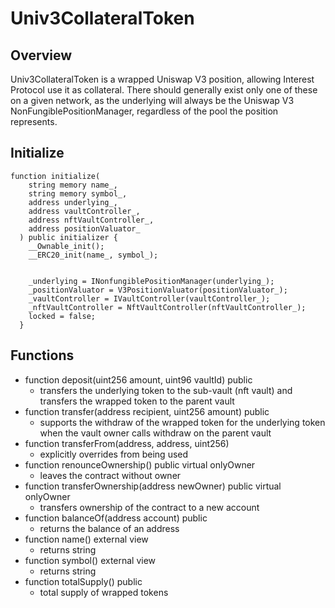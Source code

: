 # Univ3CollateralToken
## Overview
Univ3CollateralToken is a wrapped Uniswap V3 position, allowing Interest Protocol use it as collateral. 
There should generally exist only one of these on a given network, as the underlying will always be the Uniswap V3 NonFungiblePositionManager, regardless of the pool the position represents. 

## Initialize
```
function initialize(
    string memory name_,
    string memory symbol_,
    address underlying_,
    address vaultController_,
    address nftVaultController_,
    address positionValuator_
  ) public initializer {
    __Ownable_init();
    __ERC20_init(name_, symbol_);


    _underlying = INonfungiblePositionManager(underlying_);
    _positionValuator = V3PositionValuator(positionValuator_);
    _vaultController = IVaultController(vaultController_);
    _nftVaultController = NftVaultController(nftVaultController_);
    locked = false;
  }
```

## Functions
* function deposit(uint256 amount, uint96 vaultId) public
    * transfers the underlying token to the sub-vault (nft vault) and transfers the wrapped token to the parent vault
* function transfer(address recipient, uint256 amount) public
    * supports the withdraw of the wrapped token for the underlying token when the vault owner calls withdraw on the parent vault
* function transferFrom(address, address, uint256)
    * explicitly overrides from being used
* function renounceOwnership() public virtual onlyOwner
    * leaves the contract without owner
* function transferOwnership(address newOwner) public virtual onlyOwner
    * transfers ownership of the contract to a new account
* function balanceOf(address account) public
    * returns the balance of an address
* function name() external view
    * returns string
* function symbol() external view
    * returns string
* function totalSupply() public
    * total supply of wrapped tokens 
